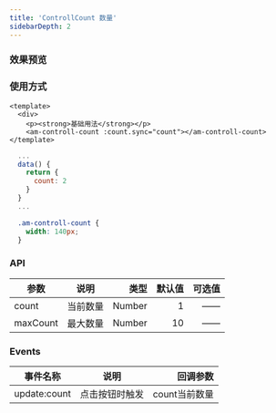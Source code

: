 ```yaml
---
title: 'ControllCount 数量'
sidebarDepth: 2
---
```


### 效果预览

<ClientOnly>
  <controllCount-demo-1/>
</ClientOnly>

### 使用方式

```vue{4}
<template>
  <div>
    <p><strong>基础用法</strong></p>
    <am-controll-count :count.sync="count"></am-controll-count>
</template>
```
```js
  ...
  data() {
    return {
      count: 2
    }
  }
  ...
```
```css
  .am-controll-count {
    width: 140px;
  }
```

### API

| 参数         |        说明        |     类型 | 默认值 | 可选值 |
| ------------ | :----------------: | -------: | -----: | -----: |
| count         | 当前数量 |   Number |     1 |     —— |
| maxCount | 最大数量 |   Number |   10   |   ——  |

### Events

| 事件名称 |      说明      | 回调参数 |
| -------- | :------------: | -------: |
| update:count    | 点击按钮时触发 |   count当前数量 |


